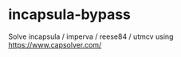 # incapsula-bypass
Solve incapsula / imperva / reese84 / utmcv using https://www.capsolver.com/
                          